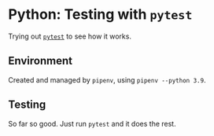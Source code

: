# Python: Testing with `pytest`

Trying out [`pytest`](https://docs.pytest.org/en/6.2.x/) to see how it works.


## Environment

Created and managed by `pipenv`, using `pipenv --python 3.9`.


## Testing

So far so good.  Just run `pytest` and it does the rest.
